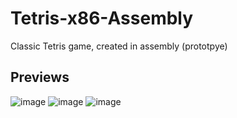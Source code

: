 # Tetris-x86-Assembly
Classic Tetris game, created in assembly (prototpye)

<h2> Previews </h2>

![image](https://user-images.githubusercontent.com/96503449/234612061-ffd04d13-1b27-4352-ade8-6ba0375d00f2.png)
![image](https://user-images.githubusercontent.com/96503449/234612671-9eb800e6-3df7-4b4e-b985-a9b324cea82d.png)
![image](https://user-images.githubusercontent.com/96503449/234612947-20e22d26-6bc3-4031-840f-16dba6107063.png)
